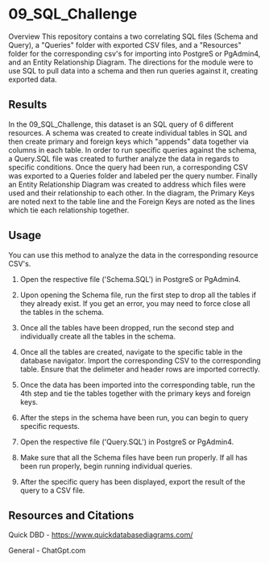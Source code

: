 # 09_SQL_Challenge
Overview
This repository contains a two correlating SQL files (Schema and Query), a "Queries" folder with exported CSV files, and a "Resources" folder for the corresponding csv's for importing into PostgreS or PgAdmin4, and an Entity Relationship Diagram. The directions for the module were to use SQL to pull data into a schema and then run queries against it, creating exported data.

## Results
In the 09_SQL_Challenge, this dataset is an SQL query of 6 different resources. A schema was created to create individual tables in SQL and then create primary and foreign keys which "appends" data together via columns in each table. In order to run specific queries against the schema, a Query.SQL file was created to further analyze the data in regards to specific conditions. Once the query had been run, a corresponding CSV was exported to a Queries folder and labeled per the query number. Finally an Entity Relationship Diagram was created to address which files were used and their relationship to each other. In the diagram, the Primary Keys are noted next to the table line and the Foreign Keys are noted as the lines which tie each relationship together.


## Usage
You can use this method to analyze the data in the corresponding resource CSV's.

1. Open the respective file ('Schema.SQL') in PostgreS or PgAdmin4.

2. Upon opening the Schema file, run the first step to drop all the tables if they already exist. 
If you get an error, you may need to force close all the tables in the schema.

3. Once all the tables have been dropped, run the second step and individually create all the tables in the schema.

4. Once all the tables are created, navigate to the specific table in the database navigator. Import the corresponding CSV to the corresponding table. 
Ensure that the delimeter and header rows are imported correctly.

5. Once the data has been imported into the corresponding table, run the 4th step and tie the tables together with the primary keys and foreign keys. 

6. After the steps in the schema have been run, you can begin to query specific requests.

7. Open the respective file ('Query.SQL') in PostgreS or PgAdmin4.

8. Make sure that all the Schema files have been run properly. If all has been run properly, begin running individual queries.

9. After the specific query has been displayed, export the result of the query to a CSV file.




## Resources and Citations

Quick DBD - https://www.quickdatabasediagrams.com/

General - ChatGpt.com
